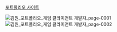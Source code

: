 [포트폴리오 사이트](https://wonisbest.github.io/portfolio/)

![김원_포트폴리오_게임 클라이언트 개발자_page-0001](https://github.com/user-attachments/assets/3bd56273-df38-41cc-bce1-ad21d8eddb07)
![김원_포트폴리오_게임 클라이언트 개발자_page-0002](https://github.com/user-attachments/assets/a1bf7ff6-5ccb-4a75-af4c-dd7bd687d70a)


